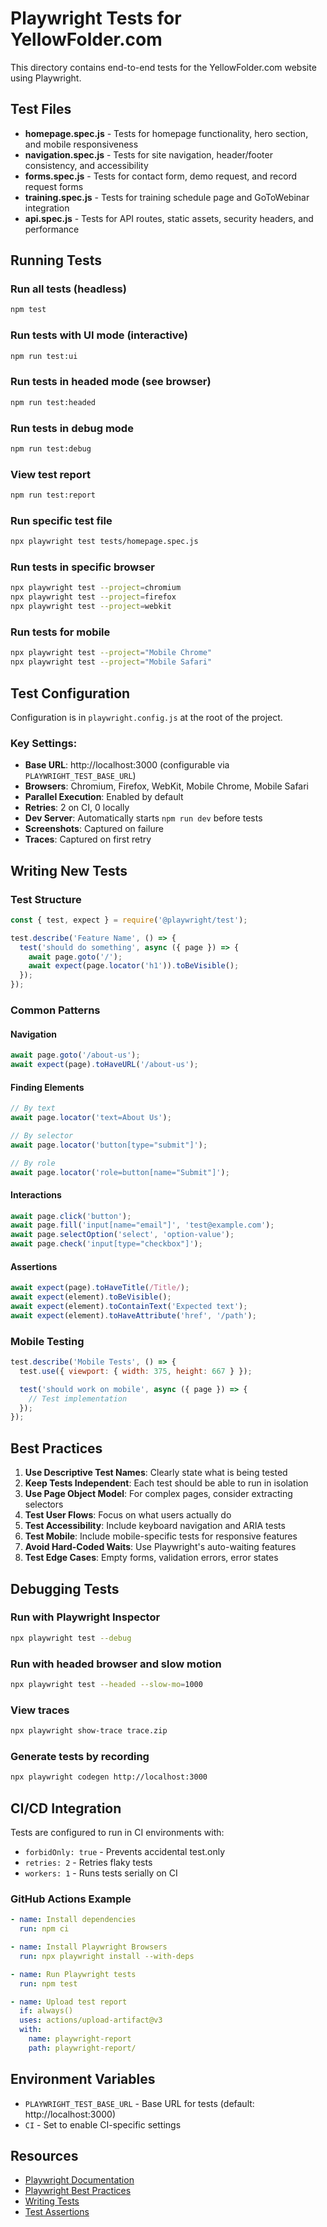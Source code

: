 # Playwright Tests for YellowFolder.com

This directory contains end-to-end tests for the YellowFolder.com website using Playwright.

## Test Files

- **homepage.spec.js** - Tests for homepage functionality, hero section, and mobile responsiveness
- **navigation.spec.js** - Tests for site navigation, header/footer consistency, and accessibility
- **forms.spec.js** - Tests for contact form, demo request, and record request forms
- **training.spec.js** - Tests for training schedule page and GoToWebinar integration
- **api.spec.js** - Tests for API routes, static assets, security headers, and performance

## Running Tests

### Run all tests (headless)
```bash
npm test
```

### Run tests with UI mode (interactive)
```bash
npm run test:ui
```

### Run tests in headed mode (see browser)
```bash
npm run test:headed
```

### Run tests in debug mode
```bash
npm run test:debug
```

### View test report
```bash
npm run test:report
```

### Run specific test file
```bash
npx playwright test tests/homepage.spec.js
```

### Run tests in specific browser
```bash
npx playwright test --project=chromium
npx playwright test --project=firefox
npx playwright test --project=webkit
```

### Run tests for mobile
```bash
npx playwright test --project="Mobile Chrome"
npx playwright test --project="Mobile Safari"
```

## Test Configuration

Configuration is in `playwright.config.js` at the root of the project.

### Key Settings:
- **Base URL**: http://localhost:3000 (configurable via `PLAYWRIGHT_TEST_BASE_URL`)
- **Browsers**: Chromium, Firefox, WebKit, Mobile Chrome, Mobile Safari
- **Parallel Execution**: Enabled by default
- **Retries**: 2 on CI, 0 locally
- **Dev Server**: Automatically starts `npm run dev` before tests
- **Screenshots**: Captured on failure
- **Traces**: Captured on first retry

## Writing New Tests

### Test Structure
```javascript
const { test, expect } = require('@playwright/test');

test.describe('Feature Name', () => {
  test('should do something', async ({ page }) => {
    await page.goto('/');
    await expect(page.locator('h1')).toBeVisible();
  });
});
```

### Common Patterns

#### Navigation
```javascript
await page.goto('/about-us');
await expect(page).toHaveURL('/about-us');
```

#### Finding Elements
```javascript
// By text
await page.locator('text=About Us');

// By selector
await page.locator('button[type="submit"]');

// By role
await page.locator('role=button[name="Submit"]');
```

#### Interactions
```javascript
await page.click('button');
await page.fill('input[name="email"]', 'test@example.com');
await page.selectOption('select', 'option-value');
await page.check('input[type="checkbox"]');
```

#### Assertions
```javascript
await expect(page).toHaveTitle(/Title/);
await expect(element).toBeVisible();
await expect(element).toContainText('Expected text');
await expect(element).toHaveAttribute('href', '/path');
```

### Mobile Testing
```javascript
test.describe('Mobile Tests', () => {
  test.use({ viewport: { width: 375, height: 667 } });

  test('should work on mobile', async ({ page }) => {
    // Test implementation
  });
});
```

## Best Practices

1. **Use Descriptive Test Names**: Clearly state what is being tested
2. **Keep Tests Independent**: Each test should be able to run in isolation
3. **Use Page Object Model**: For complex pages, consider extracting selectors
4. **Test User Flows**: Focus on what users actually do
5. **Test Accessibility**: Include keyboard navigation and ARIA tests
6. **Test Mobile**: Include mobile-specific tests for responsive features
7. **Avoid Hard-Coded Waits**: Use Playwright's auto-waiting features
8. **Test Edge Cases**: Empty forms, validation errors, error states

## Debugging Tests

### Run with Playwright Inspector
```bash
npx playwright test --debug
```

### Run with headed browser and slow motion
```bash
npx playwright test --headed --slow-mo=1000
```

### View traces
```bash
npx playwright show-trace trace.zip
```

### Generate tests by recording
```bash
npx playwright codegen http://localhost:3000
```

## CI/CD Integration

Tests are configured to run in CI environments with:
- `forbidOnly: true` - Prevents accidental test.only
- `retries: 2` - Retries flaky tests
- `workers: 1` - Runs tests serially on CI

### GitHub Actions Example
```yaml
- name: Install dependencies
  run: npm ci

- name: Install Playwright Browsers
  run: npx playwright install --with-deps

- name: Run Playwright tests
  run: npm test

- name: Upload test report
  if: always()
  uses: actions/upload-artifact@v3
  with:
    name: playwright-report
    path: playwright-report/
```

## Environment Variables

- `PLAYWRIGHT_TEST_BASE_URL` - Base URL for tests (default: http://localhost:3000)
- `CI` - Set to enable CI-specific settings

## Resources

- [Playwright Documentation](https://playwright.dev)
- [Playwright Best Practices](https://playwright.dev/docs/best-practices)
- [Writing Tests](https://playwright.dev/docs/writing-tests)
- [Test Assertions](https://playwright.dev/docs/test-assertions)

